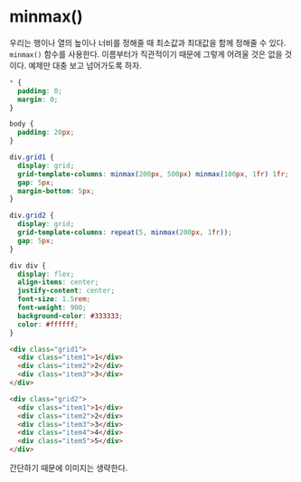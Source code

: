 # minmax()
우리는 행이나 열의 높이나 너비를 정해줄 때 최소값과 최대값을 함께 정해줄 수 있다. `minmax()` 함수를 사용한다. 이름부터가 직관적이기 때문에 그렇게 어려울 것은 없을 것이다. 예제만 대충 보고 넘어가도록 하자.

```css
* {
  padding: 0;
  margin: 0;
}

body {
  padding: 20px;
}

div.grid1 {
  display: grid;
  grid-template-columns: minmax(200px, 500px) minmax(100px, 1fr) 1fr;
  gap: 5px;
  margin-bottom: 5px;
}

div.grid2 {
  display: grid;
  grid-template-columns: repeat(5, minmax(200px, 1fr));
  gap: 5px;
}

div div {
  display: flex;
  align-items: center;
  justify-content: center;
  font-size: 1.5rem;
  font-weight: 900;
  background-color: #333333;
  color: #ffffff;
}
```

```html
<div class="grid1">
  <div class="item1">1</div>
  <div class="item2">2</div>
  <div class="item3">3</div>
</div>

<div class="grid2">
  <div class="item1">1</div>
  <div class="item2">2</div>
  <div class="item3">3</div>
  <div class="item4">4</div>
  <div class="item5">5</div>
</div>
```

간단하기 때문에 이미지는 생략한다.